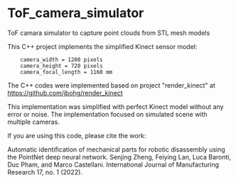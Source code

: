 # ToF_camera_simulator
ToF camara simulator to capture point clouds from STL mesh models

This C++ project implements the simplified Kinect sensor model:

		camera_width = 1280 pixels
		camera_height = 720 pixels
		camera_focal_length = 1160 mm

The C++ codes were implemented based on project "render_kinect" at https://github.com/jbohg/render_kinect

This implementation was simplified with perfect Kinect model without any error or noise.
The implementation focused on simulated scene with multiple cameras. 

If you are using this code, please cite the work:

Automatic identification of mechanical parts for robotic disassembly using the PointNet deep neural network. Senjing Zheng, Feiying Lan, Luca Baronti, Duc Pham, and Marco Castellani. International Journal of Manufacturing Research 17, no. 1 (2022).



